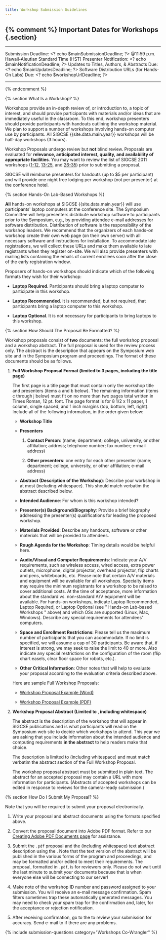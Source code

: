 ```yaml
---
title: Workshop Submission Guidelines
---
```


{% comment %}
Important Dates for Workshops {.section}
-----------------------------

  ----------------------------------------------------- ------------------------------------------
  Submission Deadline:                                  \<? echo \$mainSubmissionDeadline; ?\>
  @11:59 p.m. Hawaii-Aleutian Standard Time (HST)
  Presenter Notification:                               \<? echo \$mainNotificationDeadline; ?\>
  Updates to Titles, Authors, & Abstracts Due:          \<? echo \$mainUpdatesDeadline; ?\>
  Software Distribution URLs (for Hands-On Labs) Due:   \<? echo \$workshopUrlDeadline; ?\>
  ----------------------------------------------------- ------------------------------------------
{% endcomment %}

{% section What Is a Workshop? %}

Workshops provide an in-depth review of, or introduction to, a topic of
interest, and should provide participants with materials and/or ideas
that are immediately useful in the classroom. To this end, workshop
presenters should provide participants with handouts outlining the
workshop material. We plan to support a number of workshops involving
hands-on computer use by participants. All SIGCSE {{site.data.main.year}} workshops will be half-day workshops (3 hours).

Workshop Proposals undergo review but **not** blind review. Proposals
are evaluated for **relevance, anticipated interest, quality, and
availability of appropriate facilities**. You may want to review the
list of SIGCSE 2011 workshops
([1-12](http://db.grinnell.edu/sigcse/sigcse2011/Program/viewAcceptedDayTime.asp?timeID=119002200),
[13-25](http://db.grinnell.edu/sigcse/sigcse2011/Program/viewAcceptedDayTime.asp?timeID=319002200),
and
[26-35](http://db.grinnell.edu/sigcse/sigcse2011/Program/viewAcceptedDayTime.asp?timeID=415001800))
prior to submitting a proposal.

SIGCSE will reimburse presenters for handouts (up to \$5 per
participant) and will provide one night free lodging per workshop (not
per presenter) at the conference hotel.


{% section Hands-On Lab-Based Workshops %}

**All** hands-on workshops at SIGCSE {{site.data.main.year}} will
use participants' laptop computers at the conference site. The Symposium
Committee will help presenters distribute workshop software to
participants prior to the Symposium, e.g., by providing attendee e-mail
addresses for software distribution. Distribution of software is the
responsibility of the workshop leaders. We recommend that the organizers
of each hands-on workshop create their own web page (on their own
server) with all necessary software and instructions for installation.
To accommodate late registrations, we will collect these URLs and make
them available to late registrants when they register on-site. We will
also provide presenters with mailing lists containing the emails of
current enrollees soon after the close of the early registration window.

Proposers of hands-on workshops should indicate which of the following
formats they wish for their workshop:

-   **Laptop Required**. Participants should bring a laptop computer to
    participate in this workshop.
    
-   **Laptop Recommended**. It is recommended, but not required, that
    participants bring a laptop computer to this workshop.
    
-   **Laptop Optional**. It is not necessary for participants to bring
    laptops to this workshop.


{% section How Should The Proposal Be Formatted? %}

Workshop proposals consist of **two** documents: the full workshop
proposal and a workshop abstract. The full proposal is used for the
review process only. The abstract is the description that appears on the
Symposium web site and in the Symposium program and proceedings. The
format of these documents should be as follows.

1.  **Full Workshop Proposal Format (limited to 3 pages, including the
    title page)**

    The first page is a title page that must contain only the workshop
    title and presenters (items a and b below). The remaining
    information (items c through j below) must fit on no more than two
    pages total written in Times Roman, 12 pt. font. The page format is
    for 8 1/2 x 11 paper, 1 column, single spaced, and 1 inch margins
    (top, bottom, left, right). Include all of the following
    information, in the order given below:

    -   **Workshop Title**
    
    -   **Presenters**
    
        1.  **Contact Person**: (name; department; college, university,
            or other affiliation; address; telephone number; fax number;
            e-mail address)
            
        2.  **Other presenters**: one entry for each other presenter
            (name; department; college, university, or other
            affiliation; e-mail address)

    -   **Abstract (Description of the Workshop)**: Describe your
        workshop in at most (including whitespace). This should match
        verbatim the abstract described below.
        
    -   **Intended Audience**: For whom is this workshop intended?
    
    -   **Presenter(s) Background/Biography**: Provide a brief biography
        addressing the presenter(s) qualifications for leading the
        proposed workshop.
        
    -   **Materials Provided**: Describe any handouts, software or other
        materials that will be provided to attendees.
        
    -   **Rough Agenda for the Workshop**: Timing details would be
        helpful here.
        
    -   **Audio/Visual and Computer Requirements**: Indicate your A/V
        requirements, such as wireless access, wired access, extra power
        outlets, microphone, digital projector, overhead projector, flip
        charts and pens, whiteboards, etc. Please note that certain A/V
        materials and equipment will be available for all workshops.
        Specialty items may require the minimum registrants for a
        workshop to be raised to cover additional costs. At the time of
        acceptance, more information about the standard vs. non-standard
        A/V equipment will be available. For hands-on workshops,
        indicate Laptop Recommended, Laptop Required, or Laptop Optional
        (see " Hands-on Lab-based Workshops " above) and which OSs are
        supported (Linux, Mac, Windows). Describe any special
        requirements for attendees' computers.
        
    -   **Space and Enrollment Restrictions**: Please tell us the
        maximum number of participants that you can accommodate. If no
        limit is specified, we will assume a cap of 30 participants. Be
        aware that, if interest is strong, we may seek to raise the
        limit to 40 or more. Also indicate any special restrictions on
        the configuration of the room (flip chart easels, clear floor
        space for robots, etc.).
        
    -   **Other Critical Information**: Other notes that will help to
        evaluate your proposal according to the evaluation criteria
        described above.

    Here are sample Full Workshop Proposals: 
    
    -   [Workshop Proposal Example
        (Word)]({{site.base}}/authors/examples/workshopProposalsample.doc)
        
    -   [Workshop Proposal Example
        (PDF)]({{site.base}}/authors/examples/workshopProposalsample.pdf)

2.  **Workshop Proposal Abstract (Limited to , including whitespace)**

    The abstract is the description of the workshop that will appear in
    SIGCSE publications and is what participants will read on the
    Symposium web site to decide which workshops to attend. This year we
    are asking that you include information about the intended audience
    and computing requirements **in the abstract** to help readers make
    that choice.

    The description is limited to (including whitespace) and must match
    verbatim the abstract section of the Full Workshop Proposal.

    The workshop proposal abstract must be submitted in plain text. The
    abstract for an accepted proposal may contain a URL with more
    information for participants. (Abstracts of accepted workshops can
    be edited in response to reviews for the camera-ready submission.)


{% section How Do I Submit My Proposal? %}

Note that you will be required to submit your proposal electronically.

1. Write your proposal and abstract documents using the formats
    specified above.
    
2.  Convert the proposal document into Adobe PDF format. Refer to our
    [Creating Adobe PDF Documents page](creating_pdf.html) for
    assistance.
    
3.  Submit the `.pdf` proposal and the (including whitespace) text
    abstract description using the . Note that the text version of the
    abstract will be published in the various forms of the program and
    proceedings, and may be formatted and/or edited to meet their
    requirements. The proposal, formatted in `.pdf`, is for reviewers
    only. Please do not wait until the last minute to submit your
    documents because that is when everyone else will be connecting to
    our server!
    
4.  Make note of the workshop ID number and password assigned to your
    submission. You will receive an e-mail message confirmation. Spam
    filters sometimes trap these automatically generated messages. You
    may need to check your spam trap for the confirmation and, later,
    for the acceptance or rejection notification.
5.  After receiving confirmation, go to the to review your submission
    for accuracy. Send e-mail to
    if there are any problems.

{% include submission-questions category="Workshops Co-Wrangler" %}


